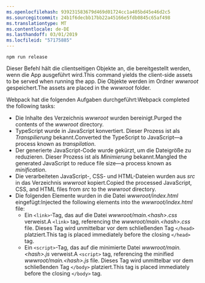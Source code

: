 ```yaml
---
ms.openlocfilehash: 939231583679d469d01724cc1a405bd45e46d2c5
ms.sourcegitcommit: 24b1f6decbb17bb22a45166e5fdb0845c65af498
ms.translationtype: MT
ms.contentlocale: de-DE
ms.lasthandoff: 03/01/2019
ms.locfileid: "57175885"
---
```

```console
npm run release
```

<span data-ttu-id="0d3ce-101">Dieser Befehl hält die clientseitigen Objekte an, die bereitgestellt werden, wenn die App ausgeführt wird.</span><span class="sxs-lookup"><span data-stu-id="0d3ce-101">This command yields the client-side assets to be served when running the app.</span></span> <span data-ttu-id="0d3ce-102">Die Objekte werden im Ordner *wwwroot* gespeichert.</span><span class="sxs-lookup"><span data-stu-id="0d3ce-102">The assets are placed in the *wwwroot* folder.</span></span>

<span data-ttu-id="0d3ce-103">Webpack hat die folgenden Aufgaben durchgeführt:</span><span class="sxs-lookup"><span data-stu-id="0d3ce-103">Webpack completed the following tasks:</span></span>

* <span data-ttu-id="0d3ce-104">Die Inhalte des Verzeichnis *wwwroot* wurden bereinigt.</span><span class="sxs-lookup"><span data-stu-id="0d3ce-104">Purged the contents of the *wwwroot* directory.</span></span>
* <span data-ttu-id="0d3ce-105">TypeScript wurde in JavaScript konvertiert. Dieser Prozess ist als *Transpilierung* bekannt.</span><span class="sxs-lookup"><span data-stu-id="0d3ce-105">Converted the TypeScript to JavaScript&mdash;a process known as *transpilation*.</span></span>
* <span data-ttu-id="0d3ce-106">Der generierte JavaScript-Code wurde gekürzt, um die Dateigröße zu reduzieren. Dieser Prozess ist als *Minimierung* bekannt.</span><span class="sxs-lookup"><span data-stu-id="0d3ce-106">Mangled the generated JavaScript to reduce file size&mdash;a process known as *minification*.</span></span>
* <span data-ttu-id="0d3ce-107">Die verarbeiteten JavaScript-, CSS- und HTML-Dateien wurden aus *src* in das Verzeichnis *wwwroot* kopiert.</span><span class="sxs-lookup"><span data-stu-id="0d3ce-107">Copied the processed JavaScript, CSS, and HTML files from *src* to the *wwwroot* directory.</span></span>
* <span data-ttu-id="0d3ce-108">Die folgenden Elemente wurden in die Datei *wwwroot/index.html* eingefügt:</span><span class="sxs-lookup"><span data-stu-id="0d3ce-108">Injected the following elements into the *wwwroot/index.html* file:</span></span>
    * <span data-ttu-id="0d3ce-109">Ein `<link>`-Tag, das auf die Datei *wwwroot/main.\<hash\>.css* verweist.</span><span class="sxs-lookup"><span data-stu-id="0d3ce-109">A `<link>` tag, referencing the *wwwroot/main.\<hash\>.css* file.</span></span> <span data-ttu-id="0d3ce-110">Dieses Tag wird unmittelbar vor dem schließenden Tag `</head>` platziert.</span><span class="sxs-lookup"><span data-stu-id="0d3ce-110">This tag is placed immediately before the closing `</head>` tag.</span></span>
    * <span data-ttu-id="0d3ce-111">Ein `<script>`-Tag, das auf die minimierte Datei *wwwroot/main.\<hash\>.js* verweist.</span><span class="sxs-lookup"><span data-stu-id="0d3ce-111">A `<script>` tag, referencing the minified *wwwroot/main.\<hash\>.js* file.</span></span> <span data-ttu-id="0d3ce-112">Dieses Tag wird unmittelbar vor dem schließenden Tag `</body>` platziert.</span><span class="sxs-lookup"><span data-stu-id="0d3ce-112">This tag is placed immediately before the closing `</body>` tag.</span></span>
